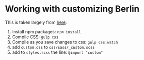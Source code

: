 # Working with customizing Berlin

This is taken largely from [here](https://omeka.org/s/docs/developer/key_concepts/working_with_Sass_and_CSS/).

1. Install npm packages: `npm install`
2. Compile CSS: `gulp css`
3. Compile as you save changes to css: `gulp css:watch`
4. add `custom.css` to `css/sass/_custom.scss`
5. add to `styles.scss` the line: `@import "custom"`
